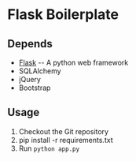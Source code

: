 # Flask Boilerplate

## Depends

* [Flask](https://github.com/mitsuhiko/flask) -- A python web framework
* SQLAlchemy
* jQuery
* Bootstrap

## Usage

1. Checkout the Git repository
1. pip install -r requirements.txt
1. Run `python app.py`

